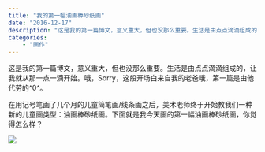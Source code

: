 ```yaml
---
title: "我的第一幅油画棒砂纸画"
date: "2016-12-17"
description: "这是我的第一篇博文，意义重大，但也没那么重要。生活是由点点滴滴组成的，让我就从那一点一滴开始。哦，Sorry，这段开场白来自我的老爸哦，第一篇是由他代劳的^0^"
categories:
    - "画作"
---
```


这是我的第一篇博文，意义重大，但也没那么重要。生活是由点点滴滴组成的，让我就从那一点一滴开始。哦，Sorry，这段开场白来自我的老爸哦，第一篇是由他代劳的^0^。

在用记号笔画了几个月的儿童简笔画/线条画之后，美术老师终于开始教我们一种新的儿童画类型：油画棒砂纸画。下面就是我今天画的第一幅油画棒砂纸画，你觉得怎么样？

![](http://image.tonybai.com/img/201612/draw_20161217_1.jpg)

